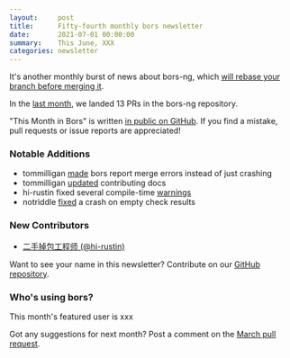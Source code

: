 ```yaml
---
layout:     post
title:      Fifty-fourth monthly bors newsletter
date:       2021-07-01 00:00:00
summary:    This June, XXX
categories: newsletter
---
```


It's another monthly burst of news about bors-ng, which [will rebase your branch before merging it](https://github.com/meilisearch/meilisearch-php/pull/109/files).

In the [last month](https://github.com/bors-ng/bors-ng/pulls?q=is%3Apr+is%3Amerged+closed%3A2021-06-01..2021-06-30),
we landed 13 PRs in the bors-ng repository.

"This Month in Bors" is written [in public on GitHub][GitHub for TMiB].
If you find a mistake, pull requests or issue reports are appreciated!

[GitHub for TMiB]: https://github.com/bors-ng/bors-ng.github.io


### Notable Additions

* tommilligan [made](https://github.com/bors-ng/bors-ng/pull/1273) bors report merge errors instead of just crashing
* tommilligan [updated](https://github.com/bors-ng/bors-ng/pull/1272) contributing docs
* hi-rustin fixed several compile-time [warnings](https://github.com/bors-ng/bors-ng/pull/1262)
* notriddle [fixed](https://github.com/bors-ng/bors-ng/pull/1260) a crash on empty check results

### New Contributors

* [二手掉包工程师 (@hi-rustin)](https://github.com/hi-rustin)

Want to see your name in this newsletter? Contribute on our [GitHub repository](https://github.com/bors-ng/bors-ng).


### Who's using bors?

This month's featured user is xxx

Got any suggestions for next month?
Post a comment on the [March pull request](https://github.com/bors-ng/bors-ng.github.io/pull/___).
